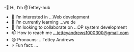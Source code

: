 -👋 Hi, I’m @Tettey-hub
- 👀 I’m interested in ...Web development
- 🌱 I’m currently learning ...we de
- 💞️ I’m looking to collaborate on ...OP system development
- 📫 How to reach me ...tetteyandrews1000300@gmail.com
- 😄 Pronouns: ...Tettey Andrews
- ⚡ Fun fact: ...

<!---
Tettey-hub/Tettey-hub is a ✨ special ✨ repository because its `README.md` (this file) appears on your GitHub profile.
You can click the Preview link to take a look at your changes.
--->
